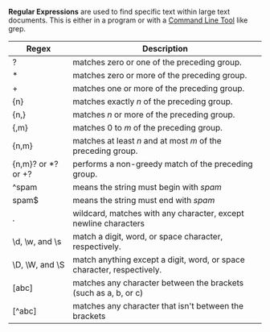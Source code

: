 

**Regular Expressions** are used to find specific text within large text documents. This is either in a program or with a [Command Line Tool](Common%20Linux%20Commands.md) like grep.

| Regex | Description |
| --- | --- |
| ? | matches zero or one of the preceding group. |
| * | matches zero or more of the preceding group. |
| + |  matches one or more of the preceding group. |
| {n} | matches exactly *n* of the preceding group. |
| {n,} | matches *n* or more of the preceding group. |
| {,m} | matches 0 to *m* of the preceding group. |
| {n,m} | matches at least *n* and at most *m* of the preceding group. |
| {n,m}? or \*? or +? | performs a non-greedy match of the preceding group. |
| \^spam | means the string must begin with *spam* |
| spam$ | means the string must end with *spam* |
| . | wildcard, matches with any character, except newline characters |
| \\d, \\w, and \\s | match a digit, word, or space character, respectively. |
| \\D, \\W, and \\S | match anything except a digit, word, or space character, respectively. |
| [abc] | matches any character between the brackets (such as a, b, or c) |
| [\^abc] | matches any character that isn't between the brackets |


